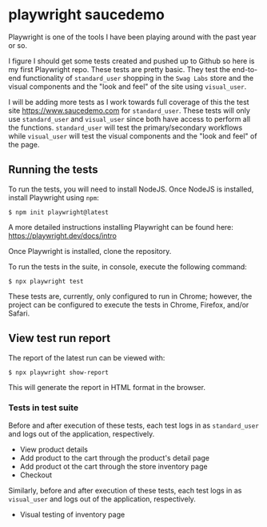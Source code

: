 # playwright saucedemo

Playwright is one of the tools I have been playing around with the past year or so.

I figure I should get some tests created and pushed up to Github so here is my first Playwright repo. 
These tests are pretty basic. They test the end-to-end functionality of `standard_user` shopping in the `Swag Labs` store and the visual components and the "look and feel" of the site using `visual_user`.

I will be adding more tests as I work towards full coverage of this the test site https://www.saucedemo.com for `standard_user`.
These tests will only use `standard_user` and `visual_user` since both have access to perform all the functions. `standard_user` will test the primary/secondary workflows while `visual_user` will test the visual components and the "look and feel" of the page.

## Running the tests
To run the tests, you will need to install NodeJS. 
Once NodeJS is installed, install Playwright using `npm`:
```
$ npm init playwright@latest
```
A more detailed instructions installing Playwright can be found here: https://playwright.dev/docs/intro

Once Playwright is installed, clone the repository.

To run the tests in the suite, in console, execute the following command:
```
$ npx playwright test
```
These tests are, currently, only configured to run in Chrome; however, the project can be configured to execute the tests in Chrome, Firefox, and/or Safari.

## View test run report
The report of the latest run can be viewed with:
```
$ npx playwright show-report
```
This will generate the report in HTML format in the browser.

### Tests in test suite
Before and after execution of these tests, each test logs in as `standard_user` and logs out of the application, respectively.
* View product details
* Add product to the cart through the product's detail page
* Add product ot the cart through the store inventory page
* Checkout

Similarly, before and after execution of these tests, each test logs in as `visual_user` and logs out of the application, respectively.
* Visual testing of inventory page
